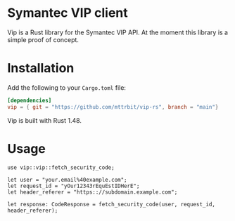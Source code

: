 # Symantec VIP client

Vip is a Rust library for the Symantec VIP API. At the moment this library is a simple proof of concept.

# Installation

Add the following to your `Cargo.toml` file:

```toml
[dependencies]
vip = { git = "https://github.com/mttrbit/vip-rs", branch = "main"}
```

Vip is built with Rust 1.48.

# Usage


```rust,ignore
use vip::vip::fetch_security_code;

let user = "your.email%40example.com";
let request_id = "yOur12343rEquEstIDHerE";
let header_referer = "https:://subdomain.example.com";

let response: CodeResponse = fetch_security_code(user, request_id, header_referer);
```
